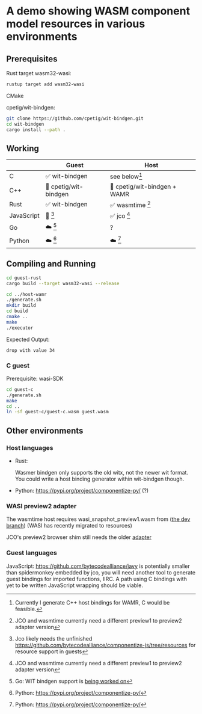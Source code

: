 # A demo showing WASM component model resources in various environments

## Prerequisites

Rust target wasm32-wasi:
```bash
rustup target add wasm32-wasi
```

CMake

cpetig/wit-bindgen:
```bash
git clone https://github.com/cpetig/wit-bindgen.git
cd wit-bindgen
cargo install --path .
```

## Working

| |Guest|Host|
|---|---|---|
|C|✅ wit-bindgen|see below[^1]|
|C++|🚧 cpetig/wit-bindgen|🚧 cpetig/wit-bindgen + WAMR|
|Rust|✅ wit-bindgen|✅ wasmtime [^6]|
|JavaScript|🚧 [^5] |✅ jco [^6]|
|Go|☁️ [^3]| ? |
|Python|☁️ [^4]|☁️ [^4] |

## Compiling and Running

```bash
cd guest-rust
cargo build --target wasm32-wasi --release

cd ../host-wamr
./generate.sh
mkdir build
cd build
cmake ..
make
./executor
```

Expected Output:

`drop with value 34`

### C guest

Prerequisite: wasi-SDK

```bash
cd guest-c
./generate.sh
make
cd ..
ln -sf guest-c/guest-c.wasm guest.wasm 
```

## Other environments

### Host languages

- Rust:

    Wasmer bindgen only supports the old witx, not the newer wit format. You could write a host binding generator within wit-bindgen though.

[^1]: Currently I generate C++ host bindings for WAMR, C would be feasible.

- Python: https://pypi.org/project/componentize-py/ (?)

[^6]: JCO and wasmtime currently need a different preview1 to preview2 adapter version

### WASI preview2 adapter

The wasmtime host requires wasi_snapshot_preview1.wasm from ([the dev branch](https://github.com/bytecodealliance/wasmtime/releases/download/dev/wasi_snapshot_preview1.command.wasm)) (WASI has recently migrated to resources)

JCO's preview2 browser shim still needs the older
[adapter](https://github.com/bytecodealliance/wasmtime/releases/download/v12.0.1/wasi_snapshot_preview1.command.wasm) 

### Guest languages

[^5]: Jco likely needs the unfinished https://github.com/bytecodealliance/componentize-js/tree/resources for resource support in guests

JavaScript: 
    https://github.com/bytecodealliance/javy is potentially smaller than spidermonkey embedded by jco, you will need another tool to generate guest bindings for imported functions, IIRC. A path using C bindings with yet to be written JavaScript wrapping should be viable.

[^4]: Python: https://pypi.org/project/componentize-py/ 

[^3]: Go: WIT bindgen support is [being worked on](https://github.com/bytecodealliance/SIG-Guest-Languages/blob/main/docs/subgroups.md)
